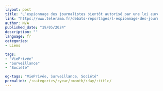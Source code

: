 ```yaml
---
layout: post
title: "L’espionnage des journalistes bientôt autorisé par une loi européenne ?"
link: "https://www.telerama.fr/debats-reportages/l-espionnage-des-journalistes-bientot-autorise-par-une-loi-europeenne-7016097.php"
author: N/A
published_date: "19/05/2024"
description: ""
language: fr
categories:
- Liens

tags:
- "ViePrivée"
- "Surveillance"
- "Société"

og-tags: "ViePrivée, Surveillance, Société"
permalink: /:categories/:year/:month/:day/:title/
---
```

